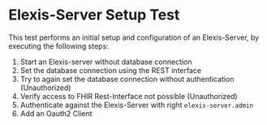 
# Elexis-Server Setup Test

This test performs an initial setup and configuration of an Elexis-Server, by executing the following steps:

1.  Start an Elexis-server without database connection
2.  Set the database connection using the REST interface
3. 	Try to again set the database connection without authentication (Unauthorized)
4.  Verify access to FHIR Rest-Interface not possible (Unauthorized)
5.  Authenticate against the Elexis-Server with right `elexis-server.admin`
6.  Add an Oauth2 Client 
